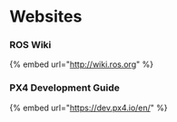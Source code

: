 # Websites

### ROS Wiki

{% embed url="http://wiki.ros.org" %}

### PX4 Development Guide

{% embed url="https://dev.px4.io/en/" %}



